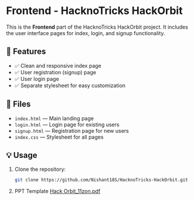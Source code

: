 # Frontend - HacknoTricks HackOrbit

This is the **Frontend** part of the HacknoTricks HackOrbit project. It includes the user interface pages for index, login, and signup functionality.

## 🚀 Features

- ✅ Clean and responsive index page
- ✅ User registration (signup) page
- ✅ User login page
- ✅ Separate stylesheet for easy customization

## 📄 Files

- `index.html` — Main landing page
- `login.html` — Login page for existing users
- `signup.html` — Registration page for new users
- `index.css` — Stylesheet for all pages

## 💡 Usage

1. Clone the repository:
   ```bash
   git clone https://github.com/Nishant18S/HacknoTricks-HackOrbit.git

2. PPT Template
   [Hack Orbit_11zon.pdf](https://github.com/user-attachments/files/21118080/Hack.Orbit_11zon.pdf)

   
